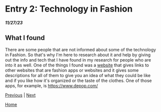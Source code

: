# Entry 2: Technology in Fashion
##### 11/27/23

## What I found
There are some people that are not informed about some of the technology in Fashion. So that's why I'm here to research about it and help by giving out the info and tech that I have found in my research for people who are into it as well. One of the things I found was a [website](https://www.harpersbazaar.com/fashion/trends/a2713/best-fashion-apps/) that gives links to other websites that are fashion apps or websites and it gives some descriptions for all of them to give you an idea of what they could be like and if you like how it's organized or the taste of the clothes. One of those apps, for example, is https://www.depop.com/

[Previous](entry01.md) | [Next](entry03.md)

[Home](../README.md)
